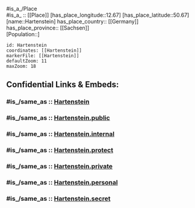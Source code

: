﻿---
confidential: public
isDeleted: false
location:
- 50.67
- 12.67
mapmarker: city
mapzoom:
- 7
- 12
SpocWebEntityId: 30777
tags:
- geo/City
type: City
---

#is_a_/Place  
#is_a_ :: [[Place]] 
[has_place_longitude::12.67] 
[has_place_latitude::50.67] 
[name::Hartenstein] 
has_place_country:: [[Germany]]  
has_place_province:: [[Sachsen]]  
[Population::] 



```leaflet
id: Hartenstein
coordinates: [[Hartenstein]] 
markerFile: [[Hartenstein]] 
defaultZoom: 11 
maxZoom: 18
```


## Confidential Links & Embeds: 

### #is_/same_as :: [Hartenstein](/_Standards/Earth/Continent/Europe/Europe~Central/Germany/Germany~East/Sachsen/counties~Sachsen/Zwickau/cities~Zwickau/Hartenstein.md) 

### #is_/same_as :: [Hartenstein.public](/_public/Earth/Continent/Europe/Europe~Central/Germany/Germany~East/Sachsen/counties~Sachsen/Zwickau/cities~Zwickau/Hartenstein.public.md) 

### #is_/same_as :: [Hartenstein.internal](/_internal/Earth/Continent/Europe/Europe~Central/Germany/Germany~East/Sachsen/counties~Sachsen/Zwickau/cities~Zwickau/Hartenstein.internal.md) 

### #is_/same_as :: [Hartenstein.protect](/_protect/Earth/Continent/Europe/Europe~Central/Germany/Germany~East/Sachsen/counties~Sachsen/Zwickau/cities~Zwickau/Hartenstein.protect.md) 

### #is_/same_as :: [Hartenstein.private](/_private/Earth/Continent/Europe/Europe~Central/Germany/Germany~East/Sachsen/counties~Sachsen/Zwickau/cities~Zwickau/Hartenstein.private.md) 

### #is_/same_as :: [Hartenstein.personal](/_personal/Earth/Continent/Europe/Europe~Central/Germany/Germany~East/Sachsen/counties~Sachsen/Zwickau/cities~Zwickau/Hartenstein.personal.md) 

### #is_/same_as :: [Hartenstein.secret](/_secret/Earth/Continent/Europe/Europe~Central/Germany/Germany~East/Sachsen/counties~Sachsen/Zwickau/cities~Zwickau/Hartenstein.secret.md)

